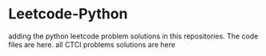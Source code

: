 # Leetcode-Python
adding the python leetcode problem solutions in this repositories. 
The code files are here.
all CTCI problems solutions are here



























































































































































































































































































































































































































































































































































































































































































































































































































































































































































































































































































































































































































































































